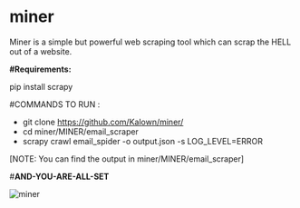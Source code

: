 # miner
Miner is a simple but powerful web scraping tool which can scrap the HELL out of a website.

**#Requirements:**


pip install scrapy

#COMMANDS TO RUN :

- git clone https://github.com/Kalown/miner/ 
- cd miner/MINER/email_scraper
- scrapy crawl email_spider -o output.json -s LOG_LEVEL=ERROR


[NOTE: You can find the output in miner/MINER/email_scraper]




#**AND-YOU-ARE-ALL-SET** 

![miner](https://user-images.githubusercontent.com/86701829/143688918-646b9589-2ebd-4ce3-9458-9f7766d1e993.JPG)
